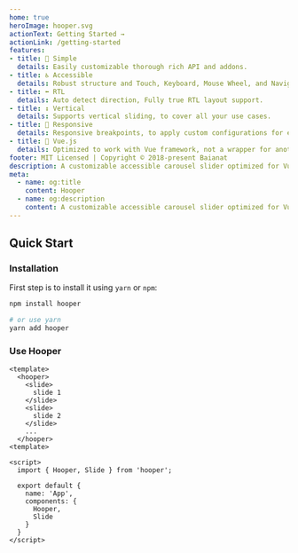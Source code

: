 ```yaml
---
home: true
heroImage: hooper.svg
actionText: Getting Started →
actionLink: /getting-started
features:
- title: 🧁 Simple
  details: Easily customizable thorough rich API and addons.
- title: ♿ Accessible
  details: Robust structure and Touch, Keyboard, Mouse Wheel, and Navigation support.
- title: ⬅ RTL
  details: Auto detect direction, Fully true RTL layout support.
- title: ↕ Vertical
  details: Supports vertical sliding, to cover all your use cases.
- title: 📱 Responsive
  details: Responsive breakpoints, to apply custom configurations for each screen size.
- title: 🖖 Vue.js
  details: Optimized to work with Vue framework, not a wrapper for another library.
footer: MIT Licensed | Copyright © 2018-present Baianat
description: A customizable accessible carousel slider optimized for Vue
meta:
  - name: og:title
    content: Hooper
  - name: og:description
    content: A customizable accessible carousel slider optimized for Vue
---
```


## Quick Start

### Installation

First step is to install it using `yarn` or `npm`:

```bash
npm install hooper

# or use yarn
yarn add hooper
```

### Use Hooper

```vue
<template>
  <hooper>
    <slide>
      slide 1
    </slide>
    <slide>
      slide 2
    </slide>
    ...
  </hooper>
<template>

<script>
  import { Hooper, Slide } from 'hooper';

  export default {
    name: 'App',
    components: {
      Hooper,
      Slide
    }
  }
</script>
```